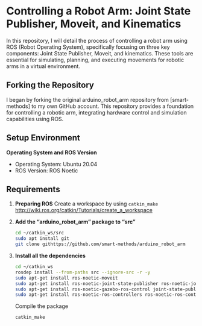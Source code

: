 # Controlling a Robot Arm: Joint State Publisher, Moveit, and Kinematics

In this repository, I will detail the process of controlling a robot arm using ROS (Robot Operating System), specifically focusing on three key components: Joint State Publisher, Moveit, and kinematics. These tools are essential for simulating, planning, and executing movements for robotic arms in a virtual environment.

## Forking the Repository
I began by forking the original arduino_robot_arm repository from [smart-methods] to my own GitHub account. This repository provides a foundation for controlling a robotic arm, integrating hardware control and simulation capabilities using ROS.

## Setup Environment
**Operating System and ROS Version**
- Operating System: Ubuntu 20.04
- ROS Version: ROS Noetic

## Requirements
1. **Preparing ROS**
   Create a workspace by using ```catkin_make``` http://wiki.ros.org/catkin/Tutorials/create_a_workspace
   
2. **Add the “arduino_robot_arm” package to “src”**
   ~~~bash
   cd ~/catkin_ws/src
   sudo apt install git
   git clone githttps://github.com/smart-methods/arduino_robot_arm
   ~~~
3. **Install all the dependencies**
   ~~~bash
   cd ~/catkin_ws
   rosdep install --from-paths src --ignore-src -r -y
   sudo apt-get install ros-noetic-moveit
   sudo apt-get install ros-noetic-joint-state-publisher ros-noetic-joint-state-publisher-gui
   sudo apt-get install ros-noetic-gazebo-ros-control joint-state-publisher
   sudo apt-get install ros-noetic-ros-controllers ros-noetic-ros-control
   ~~~
   Compile the package
   ~~~bash
   catkin_make
   ~~~












